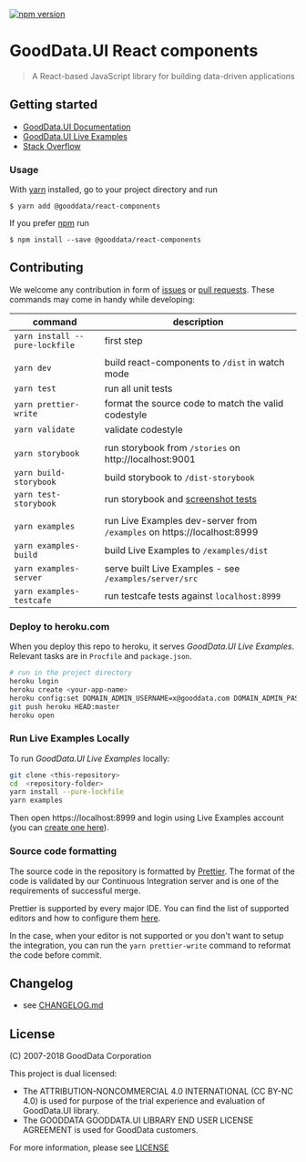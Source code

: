 [![npm version](https://badge.fury.io/js/%40gooddata%2Freact-components.svg)](https://www.npmjs.com/package/@gooddata/react-components)

# GoodData.UI React components

> A React-based JavaScript library for building data-driven applications

## Getting started

-   [GoodData.UI Documentation](http://sdk.gooddata.com/gooddata-ui/)
-   [GoodData.UI Live Examples](https://gooddata-examples.herokuapp.com/)
-   [Stack Overflow](https://stackoverflow.com/questions/tagged/gooddata)

### Usage

With [yarn](https://yarnpkg.com) installed, go to your project directory and run

```
$ yarn add @gooddata/react-components
```

If you prefer [npm](npmjs.com) run

```
$ npm install --save @gooddata/react-components
```

## Contributing

We welcome any contribution in form of [issues](https://github.com/gooddata/gooddata-react-components/issues) or [pull requests](https://github.com/gooddata/gooddata-react-components/pulls).
These commands may come in handy while developing:

| command                        | description                                                                                                   |
| ------------------------------ | ------------------------------------------------------------------------------------------------------------- |
| `yarn install --pure-lockfile` | first step                                                                                                    |
|                                |                                                                                                               |
| `yarn dev`                     | build react-components to `/dist` in watch mode                                                               |
| `yarn test`                    | run all unit tests                                                                                            |
| `yarn prettier-write`          | format the source code to match the valid codestyle                                                           |
| `yarn validate`                | validate codestyle                                                                                            |
|                                |                                                                                                               |
| `yarn storybook`               | run storybook from `/stories` on http://localhost:9001                                                        |
| `yarn build-storybook`         | build storybook to `/dist-storybook`                                                                          |
| `yarn test-storybook`          | run storybook and [screenshot tests](https://github.com/gooddata/gdc-client-utils/tree/master/test-storybook) |
|                                |                                                                                                               |
| `yarn examples`                | run Live Examples dev-server from `/examples` on https://localhost:8999                                       |
| `yarn examples-build`          | build Live Examples to `/examples/dist`                                                                       |
| `yarn examples-server`         | serve built Live Examples - see `/examples/server/src`                                                        |
| `yarn examples-testcafe`       | run testcafe tests against `localhost:8999`                                                                   |

### Deploy to heroku.com

When you deploy this repo to heroku, it serves _GoodData.UI Live Examples_.
Relevant tasks are in `Procfile` and `package.json`.

```bash
# run in the project directory
heroku login
heroku create <your-app-name>
heroku config:set DOMAIN_ADMIN_USERNAME=x@gooddata.com DOMAIN_ADMIN_PASSWORD=xy PROJECT_ID_TO_ASSIGN=xms7ga4tf3g3nzucd8380o2bev8oeknp
git push heroku HEAD:master
heroku open
```

### Run Live Examples Locally

To run _GoodData.UI Live Examples_ locally:

```bash
git clone <this-repository>
cd  <repository-folder>
yarn install --pure-lockfile
yarn examples
```

Then open https://localhost:8999 and login using Live Examples account (you can [create one here](https://gooddata-examples.herokuapp.com/registration)).

### Source code formatting

The source code in the repository is formatted by [Prettier](https://prettier.io/).
The format of the code is validated by our Continuous Integration server and is one of the requirements of successful merge.

Prettier is supported by every major IDE. You can find the list of supported editors and how to configure them [here](https://prettier.io/docs/en/editors.html).

In the case, when your editor is not supported or you don't want to setup the integration, you can run the `yarn prettier-write` command to reformat the code before commit.

## Changelog

-   see [CHANGELOG.md](CHANGELOG.md)

## License

(C) 2007-2018 GoodData Corporation

This project is dual licensed:

-   The ATTRIBUTION-NONCOMMERCIAL 4.0 INTERNATIONAL (CC BY-NC 4.0) is used for purpose of the trial experience and evaluation of GoodData.UI library.
-   The GOODDATA GOODDATA.UI LIBRARY END USER LICENSE AGREEMENT is used for GoodData customers.

For more information, please see [LICENSE](https://github.com/gooddata/gooddata-react-components/blob/master/LICENSE)
